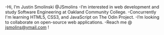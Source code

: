 -Hi, I’m Justin Smolinski @JSmolins
-I’m interested in web development and study Software Engineering at Oakland Community College.
-Concurrently I'm learning HTML5, CSS3, and JavaScript on The Odin Project.
-I’m looking to collaborate on open-source web applications.
-Reach me @ jsmolins@ymail.com !

<!---
JSmolins/JSmolins is a ✨ special ✨ repository because its `README.md` (this file) appears on your GitHub profile.
You can click the Preview link to take a look at your changes.
--->
